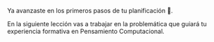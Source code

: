 Ya avanzaste en los primeros pasos de tu planificación :tada:. 

En la siguiente lección vas a trabajar en la problemática que guiará tu experiencia formativa en Pensamiento Computacional.
